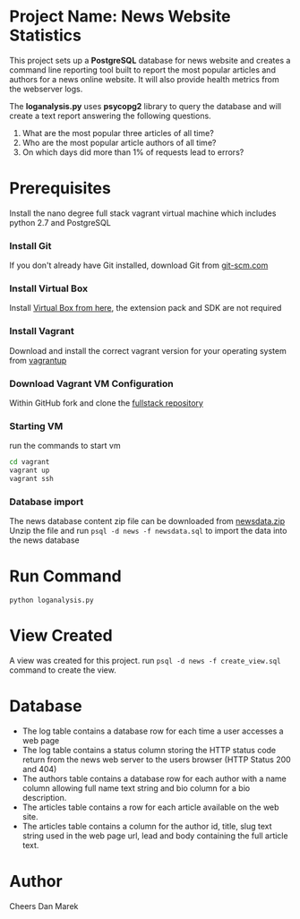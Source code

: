 # Project Name: News Website Statistics
This project sets up a **PostgreSQL** database for news website and creates a command line reporting tool built to report the most popular articles and authors for a news online website. It will also provide health metrics from the webserver logs.  

The **loganalysis.py** uses **psycopg2** library to query the database and will create a text report answering the following questions.

1. What are the most popular three articles of all time?
2. Who are the most popular article authors of all time?
3. On which days did more than 1% of requests lead to errors?

# Prerequisites 
Install the nano degree full stack vagrant virtual machine which includes python 2.7 and PostgreSQL
### Install Git
If you don't already have Git installed, download Git from [git-scm.com](https://git-scm.com/downloads)
### Install Virtual Box
Install [Virtual Box from here](https://www.virtualbox.org/wiki/Downloads), the extension pack and SDK are not required
### Install Vagrant
Download and install the correct vagrant version for your operating system from [vagrantup](https://www.vagrantup.com/downloads.html)
### Download Vagrant VM Configuration
Within GitHub fork and clone the [fullstack repository](https://github.com/udacity/fullstack-nanodegree-vm)
### Starting VM
run the commands to start vm
```sh
cd vagrant
vagrant up
vagrant ssh
```
### Database import
The news database content zip file can be downloaded from [newsdata.zip](https://d17h27t6h515a5.cloudfront.net/topher/2016/August/57b5f748_newsdata/newsdata.zip)
Unzip the file and run `psql -d news -f newsdata.sql` to import the data into the news database

# Run Command
`python loganalysis.py`

# View Created
A view was created for this project.
run `psql -d news -f create_view.sql` command to create the view.

# Database
-	The log table contains a database row for each time a user accesses a web page
-	The log table contains a status column storing the HTTP status code return from the news web server to the users browser (HTTP Status 200 and 404) 
-	The authors table contains a database row for each author with a name column allowing full name text string and bio column for a bio description.
-	The articles table contains a row for each article available on the web site. 
-	The articles table contains a column for the author id, title, slug text string used in the web page url, lead and body containing the full article text.

# Author
Cheers
Dan Marek
